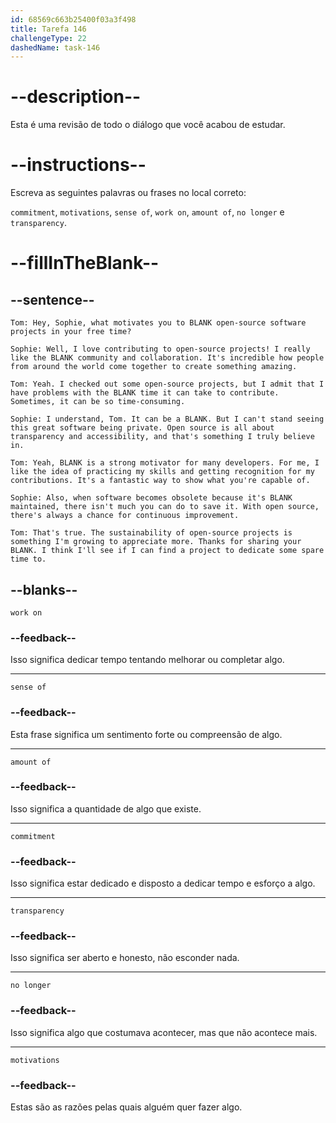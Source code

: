 ```yaml
---
id: 68569c663b25400f03a3f498
title: Tarefa 146
challengeType: 22
dashedName: task-146
---
```


<!-- REVIEW -->

# --description--

Esta é uma revisão de todo o diálogo que você acabou de estudar.

# --instructions--

Escreva as seguintes palavras ou frases no local correto:

`commitment`, `motivations`, `sense of`, `work on`, `amount of`, `no longer` e `transparency`.

# --fillInTheBlank--

## --sentence--

`Tom: Hey, Sophie, what motivates you to BLANK open-source software projects in your free time?`

`Sophie: Well, I love contributing to open-source projects! I really like the BLANK community and collaboration. It's incredible how people from around the world come together to create something amazing.`

`Tom: Yeah. I checked out some open-source projects, but I admit that I have problems with the BLANK time it can take to contribute. Sometimes, it can be so time-consuming.`

`Sophie: I understand, Tom. It can be a BLANK. But I can't stand seeing this great software being private. Open source is all about transparency and accessibility, and that's something I truly believe in.`

`Tom: Yeah, BLANK is a strong motivator for many developers. For me, I like the idea of practicing my skills and getting recognition for my contributions. It's a fantastic way to show what you're capable of.`

`Sophie: Also, when software becomes obsolete because it's BLANK maintained, there isn't much you can do to save it. With open source, there's always a chance for continuous improvement.`

`Tom: That's true. The sustainability of open-source projects is something I'm growing to appreciate more. Thanks for sharing your BLANK. I think I'll see if I can find a project to dedicate some spare time to.`

## --blanks--

`work on`

### --feedback--

Isso significa dedicar tempo tentando melhorar ou completar algo.

---

`sense of`

### --feedback--

Esta frase significa um sentimento forte ou compreensão de algo.

---

`amount of`

### --feedback--

Isso significa a quantidade de algo que existe.

---

`commitment`

### --feedback--

Isso significa estar dedicado e disposto a dedicar tempo e esforço a algo.

---

`transparency`

### --feedback--

Isso significa ser aberto e honesto, não esconder nada.

---

`no longer`

### --feedback--

Isso significa algo que costumava acontecer, mas que não acontece mais.

---

`motivations`

### --feedback--

Estas são as razões pelas quais alguém quer fazer algo.
